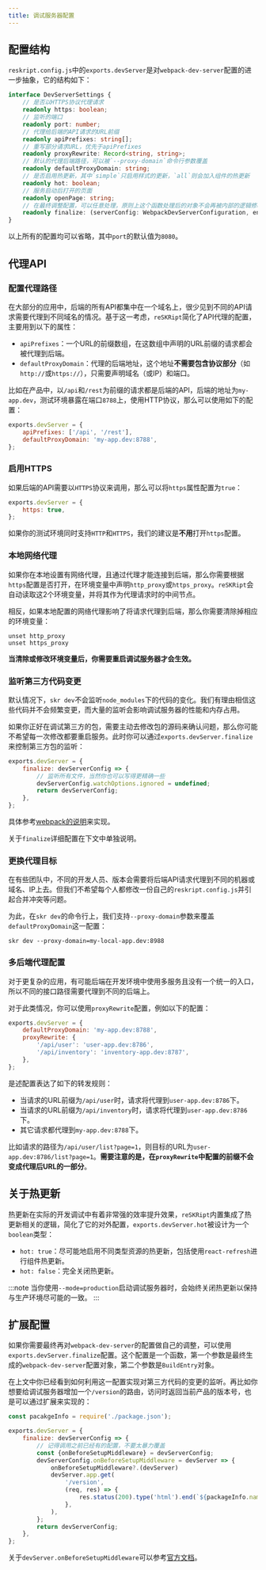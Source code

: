 ```yaml
---
title: 调试服务器配置
---
```


## 配置结构

`reskript.config.js`中的`exports.devServer`是对`webpack-dev-server`配置的进一步抽象，它的结构如下：

```ts
interface DevServerSettings {
    // 是否以HTTPS协议代理请求
    readonly https: boolean;
    // 监听的端口
    readonly port: number;
    // 代理给后端的API请求的URL前缀
    readonly apiPrefixes: string[];
    // 重写部分请求URL，优先于apiPrefixes
    readonly proxyRewrite: Record<string, string>;
    // 默认的代理后端路径，可以被`--proxy-domain`命令行参数覆盖
    readonly defaultProxyDomain: string;
    // 是否启用热更新，其中`simple`只启用样式的更新，`all`则会加入组件的热更新
    readonly hot: boolean;
    // 服务启动后打开的页面
    readonly openPage: string;
    // 在最终调整配置，可以任意处理，原则上这个函数处理后的对象不会再被内部的逻辑修改
    readonly finalize: (serverConfig: WebpackDevServerConfiguration, env: BuildEntry) => WebpackDevServerConfiguration;
}
```

以上所有的配置均可以省略，其中`port`的默认值为`8080`。

## 代理API

### 配置代理路径

在大部分的应用中，后端的所有API都集中在一个域名上，很少见到不同的API请求需要代理到不同域名的情况。基于这一考虑，`reSKRipt`简化了API代理的配置，主要用到以下的属性：

- `apiPrefixes`：一个URL的前缀数组，在这数组中声明的URL前缀的请求都会被代理到后端。
- `defaultProxyDomain`：代理的后端地址，这个地址**不需要包含协议部分**（如`http://`或`https://`），只需要声明域名（或IP）和端口。

比如在产品中，以`/api`和`/rest`为前缀的请求都是后端的API，后端的地址为`my-app.dev`，测试环境暴露在端口`8788`上，使用HTTP协议，那么可以使用如下的配置：

```js
exports.devServer = {
    apiPrefixes: ['/api', '/rest'],
    defaultProxyDomain: 'my-app.dev:8788',
};
```

### 启用HTTPS

如果后端的API需要以`HTTPS`协议来调用，那么可以将`https`属性配置为`true`：

```js
exports.devServer = {
    https: true,
};
```

如果你的测试环境同时支持`HTTP`和`HTTPS`，我们的建议是**不用**打开`https`配置。

### 本地网络代理

如果你在本地设置有网络代理，且通过代理才能连接到后端，那么你需要根据`https`配置是否打开，在环境变量中声明`http_proxy`或`https_proxy`。`reSKRipt`会自动读取这2个环境变量，并将其作为代理请求时的中间节点。

相反，如果本地配置的网络代理影响了将请求代理到后端，那么你需要清除掉相应的环境变量：

```shell
unset http_proxy
unset https_proxy
```

**当清除或修改环境变量后，你需要重启调试服务器才会生效。**

### 监听第三方代码变更

默认情况下，`skr dev`不会监听`node_modules`下的代码的变化。我们有理由相信这些代码并不会频繁变更，而大量的监听会影响调试服务器的性能和内存占用。

如果你正好在调试第三方的包，需要主动去修改包的源码来确认问题，那么你可能不希望每一次修改都要重启服务。此时你可以通过`exports.devServer.finalize`来控制第三方包的监听：

```js
exports.devServer = {
    finalize: devServerConfig => {
        // 监听所有文件，当然你也可以写得更精确一些
        devServerConfig.watchOptions.ignored = undefined;
        return devServerConfig;
    },
};
```

具体参考[webpack的说明](https://webpack.js.org/configuration/watch/#watchoptionsignored)来实现。

关于`finalize`详细配置在下文中单独说明。

### 更换代理目标

在有些团队中，不同的开发人员、版本会需要将后端API请求代理到不同的机器或域名、IP上去。但我们不希望每个人都修改一份自己的`reskript.config.js`并引起合并冲突等问题。

为此，在`skr dev`的命令行上，我们支持`--proxy-domain`参数来覆盖`defaultProxyDomain`这一配置：

```shell
skr dev --proxy-domain=my-local-app.dev:8988
```

### 多后端代理配置

对于更复杂的应用，有可能后端在开发环境中使用多服务且没有一个统一的入口，所以不同的接口路径需要代理到不同的后端上。

对于此类情况，你可以使用`proxyRewrite`配置，例如以下的配置：

```js
exports.devServer = {
    defaultProxyDomain: 'my-app.dev:8788',
    proxyRewrite: {
        '/api/user': 'user-app.dev:8786',
        '/api/inventory': 'inventory-app.dev:8787',
    },
};
```

是述配置表达了如下的转发规则：

- 当请求的URL前缀为`/api/user`时，请求将代理到`user-app.dev:8786`下。
- 当请求的URL前缀为`/api/inventory`时，请求将代理到`user-app.dev:8786`下。
- 其它请求都代理到`my-app.dev:8788`下。

比如请求的路径为`/api/user/list?page=1`，则目标的URL为`user-app.dev:8786/list?page=1`。**需要注意的是，在`proxyRewrite`中配置的前缀不会变成代理后URL的一部分**。

## 关于热更新

热更新在实际的开发调试中有着非常强的效率提升效果，`reSKRipt`内置集成了热更新相关的逻辑，简化了它的对外配置，`exports.devServer.hot`被设计为一个`boolean`类型：

- `hot: true`：尽可能地启用不同类型资源的热更新，包括使用`react-refresh`进行组件热更新。
- `hot: false`：完全关闭热更新。

:::note
当你使用`--mode=production`启动调试服务器时，会始终关闭热更新以保持与生产环境尽可能的一致。
:::

## 扩展配置

如果你需要最终再对`webpack-dev-server`的配置做自己的调整，可以使用`exports.devServer.finalize`配置。这个配置是一个函数，第一个参数是最终生成的`webpack-dev-server`配置对象，第二个参数是`BuildEntry`对象。

在上文中你已经看到如何利用这一配置实现对第三方代码的变更的监听。再比如你想要给调试服务器增加一个`/version`的路由，访问时返回当前产品的版本号，也是可以通过扩展来实现的：

```js
const pacakgeInfo = require('./package.json');

exports.devServer = {
    finalize: devServerConfig => {
        // 记得调用之前已经有的配置，不要太暴力覆盖
        const {onBeforeSetupMiddleware} = devServerConfig;
        devServerConfig.onBeforeSetupMiddleware = devServer => {
            onBeforeSetupMiddleware?.(devServer)
            devServer.app.get(
                '/version',
                (req, res) => {
                    res.status(200).type('html').end(`${packageInfo.name}@${packageInfo.version}`);
                },
            ),
        };
        return devServerConfig;
    },
};
```

关于`devServer.onBeforeSetupMiddleware`可以参考[官方文档](https://webpack.js.org/configuration/dev-server/#devserverbefore)。
